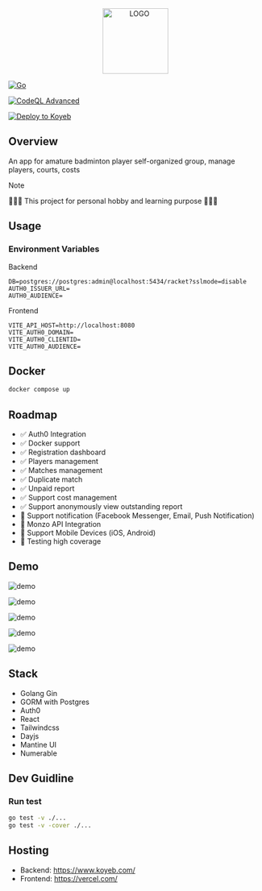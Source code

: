 <div align="center">
  <img height="130" src="art/logo.svg" alt="LOGO" />
</div>

[![Go](https://github.com/tructn/racket/actions/workflows/go.yml/badge.svg)](https://github.com/tructn/racket/actions/workflows/go.yml) 

[![CodeQL Advanced](https://github.com/tructn/racket/actions/workflows/codeql.yml/badge.svg)](https://github.com/tructn/racket/actions/workflows/codeql.yml)

[![Deploy to Koyeb](https://www.koyeb.com/static/images/deploy/button.svg)](https://app.koyeb.com/deploy?name=racket&repository=truc9%2Fracket&branch=main&builder=dockerfile&instance_type=free&instances_min=0&env%5BAUTH0_AUDIENCE%5D=%7B%7B+secret.AUTH0_AUDIENCE+%7D%7D&env%5BAUTH0_DOMAIN%5D=%7B%7B+secret.AUTH0_DOMAIN+%7D%7D&env%5BDB%5D=%7B%7B+secret.DB+%7D%7D)

## Overview
An app for amature badminton player self-organized group, manage players, courts, costs

> [!NOTE]
🚧🚧🚧 This project for personal hobby and learning purpose 🚧🚧🚧

## Usage
### Environment Variables

Backend
```
DB=postgres://postgres:admin@localhost:5434/racket?sslmode=disable
AUTH0_ISSUER_URL=
AUTH0_AUDIENCE=
```
Frontend
```
VITE_API_HOST=http://localhost:8080
VITE_AUTH0_DOMAIN=
VITE_AUTH0_CLIENTID=
VITE_AUTH0_AUDIENCE=
```
## Docker
```bash
docker compose up
```

## Roadmap
- ✅ Auth0 Integration
- ✅ Docker support
- ✅ Registration dashboard  
- ✅ Players management
- ✅ Matches management
- ✅ Duplicate match
- ✅ Unpaid report
- ✅ Support cost management
- ✅ Support anonymously view outstanding report
- 🚧 Support notification (Facebook Messenger, Email, Push Notification)
- 🚧 Monzo API Integration
- 🚧 Support Mobile Devices (iOS, Android)
- 🚧 Testing high coverage

## Demo
![demo](art/iPad-PRO-11-dashboard.png "Dashboard")

![demo](art/iPad-PRO-11-players.png "Players")

![demo](art/iPad-PRO-11-matches.png "Matches")

![demo](art/iPad-PRO-11-mark-as-paid.png "Mark as paid")

![demo](art/iPad-PRO-11-sportcenters.png "Sport Centers")

## Stack
- Golang Gin
- GORM with Postgres
- Auth0
- React
- Tailwindcss
- Dayjs
- Mantine UI
- Numerable


## Dev Guidline
### Run test
```bash
go test -v ./...
go test -v -cover ./...
```

## Hosting
- Backend: https://www.koyeb.com/
- Frontend: https://vercel.com/
